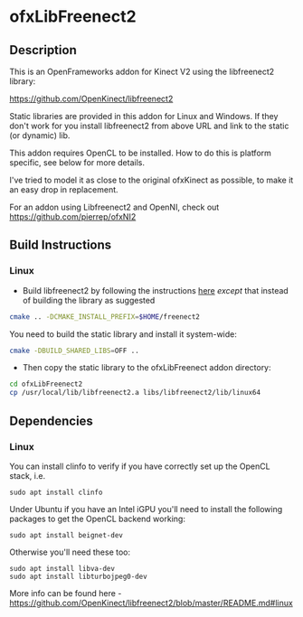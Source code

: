ofxLibFreenect2
===============


Description
-----------

This is an OpenFrameworks addon for Kinect V2 using the libfreenect2 library:

https://github.com/OpenKinect/libfreenect2

Static libraries are provided in this addon for Linux and Windows. If they don't work for you install libfreenect2 from above URL and link to the static (or dynamic) lib.

This addon requires OpenCL to be installed. How to do this is platform specific, see below for more details.

I've tried to model it as close to the original ofxKinect as possible, to make it an easy drop in replacement. 

For an addon using Libfreenect2 and OpenNI, check out https://github.com/pierrep/ofxNI2


Build Instructions
------------------

### Linux


- Build libfreenect2 by following the instructions [here](https://github.com/OpenKinect/libfreenect2#linux) _except_ that instead of building the library as suggested
```bash
cmake .. -DCMAKE_INSTALL_PREFIX=$HOME/freenect2
```
You need to build the static library and install it system-wide:
```bash
cmake -DBUILD_SHARED_LIBS=OFF ..
```
- Then copy the static library to the ofxLibFreenect addon directory:
```bash
cd ofxLibFreenect2
cp /usr/local/lib/libfreenect2.a libs/libfreenect2/lib/linux64
```

Dependencies
------------

### Linux
You can install clinfo to verify if you have correctly set up the OpenCL stack, i.e.

```
sudo apt install clinfo
```

Under Ubuntu if you have an Intel iGPU you'll need to install the following packages to get the OpenCL backend working:

```
sudo apt install beignet-dev
```
Otherwise you'll need these too:
```
sudo apt install libva-dev
sudo apt install libturbojpeg0-dev 

``` 
More info can be found here - https://github.com/OpenKinect/libfreenect2/blob/master/README.md#linux





